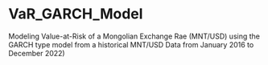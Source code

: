 # VaR_GARCH_Model
Modeling Value-at-Risk of a Mongolian Exchange Rae (MNT/USD) using the GARCH type model from a historical MNT/USD Data  from January 2016 to December 2022)

